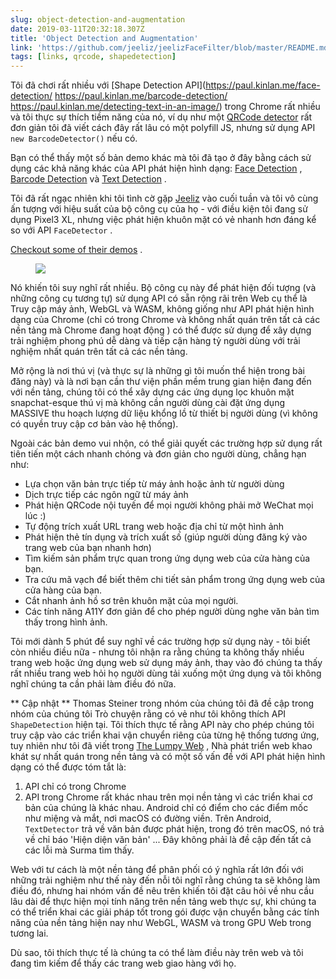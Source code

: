 ```yaml
---
slug: object-detection-and-augmentation
date: 2019-03-11T20:32:18.307Z
title: 'Object Detection and Augmentation'
link: 'https://github.com/jeeliz/jeelizFaceFilter/blob/master/README.md#features'
tags: [links, qrcode, shapedetection]
---
```

Tôi đã chơi rất nhiều với [Shape Detection API](https://paul.kinlan.me/face-detection/ https://paul.kinlan.me/barcode-detection/ https://paul.kinlan.me/detecting-text-in-an-image/) trong Chrome rất nhiều và tôi thực sự thích tiềm năng của nó, ví dụ như một [QRCode detector](https://qrsnapper.com) rất đơn giản tôi đã viết cách đây rất lâu có một polyfill JS, nhưng sử dụng API `new BarcodeDetector()` nếu có.

Bạn có thể thấy một số bản demo khác mà tôi đã tạo ở đây bằng cách sử dụng các khả năng khác của API phát hiện hình dạng: [Face Detection](https://paul.kinlan.me/face-detection/) , [Barcode Detection](https://paul.kinlan.me/barcode-detection/) và [Text Detection](https://paul.kinlan.me/detecting-text-in-an-image/) .

Tôi đã rất ngạc nhiên khi tôi tình cờ gặp [Jeeliz](https://jeeliz.com) vào cuối tuần và tôi vô cùng ấn tượng với hiệu suất của bộ công cụ của họ - với điều kiện tôi đang sử dụng Pixel3 XL, nhưng việc phát hiện khuôn mặt có vẻ nhanh hơn đáng kể so với API `FaceDetector` .

[Checkout some of their demos](https://jeeliz.com/sunglasses) .

<figure>
  <img src="/images/2019-03-11-object-detection-and-augmentation.jpeg">
</figure>

Nó khiến tôi suy nghĩ rất nhiều. Bộ công cụ này để phát hiện đối tượng (và những công cụ tương tự) sử dụng API có sẵn rộng rãi trên Web cụ thể là Truy cập máy ảnh, WebGL và WASM, không giống như API phát hiện hình dạng của Chrome (chỉ có trong Chrome và không nhất quán trên tất cả các nền tảng mà Chrome đang hoạt động ) có thể được sử dụng để xây dựng trải nghiệm phong phú dễ dàng và tiếp cận hàng tỷ người dùng với trải nghiệm nhất quán trên tất cả các nền tảng.

Mở rộng là nơi thú vị (và thực sự là những gì tôi muốn thể hiện trong bài đăng này) và là nơi bạn cần thư viện phần mềm trung gian hiện đang đến với nền tảng, chúng tôi có thể xây dựng các ứng dụng lọc khuôn mặt snapchat-esque thú vị mà không cần người dùng cài đặt ứng dụng MASSIVE thu hoạch lượng dữ liệu khổng lồ từ thiết bị người dùng (vì không có quyền truy cập cơ bản vào hệ thống).

Ngoài các bản demo vui nhộn, có thể giải quyết các trường hợp sử dụng rất tiên tiến một cách nhanh chóng và đơn giản cho người dùng, chẳng hạn như:

* Lựa chọn văn bản trực tiếp từ máy ảnh hoặc ảnh từ người dùng
* Dịch trực tiếp các ngôn ngữ từ máy ảnh
* Phát hiện QRCode nội tuyến để mọi người không phải mở WeChat mọi lúc :)
* Tự động trích xuất URL trang web hoặc địa chỉ từ một hình ảnh
* Phát hiện thẻ tín dụng và trích xuất số (giúp người dùng đăng ký vào trang web của bạn nhanh hơn)
* Tìm kiếm sản phẩm trực quan trong ứng dụng web của cửa hàng của bạn.
* Tra cứu mã vạch để biết thêm chi tiết sản phẩm trong ứng dụng web của cửa hàng của bạn.
* Cắt nhanh ảnh hồ sơ trên khuôn mặt của mọi người.
* Các tính năng A11Y đơn giản để cho phép người dùng nghe văn bản tìm thấy trong hình ảnh.

Tôi mới dành 5 phút để suy nghĩ về các trường hợp sử dụng này - tôi biết còn nhiều điều nữa - nhưng tôi nhận ra rằng chúng ta không thấy nhiều trang web hoặc ứng dụng web sử dụng máy ảnh, thay vào đó chúng ta thấy rất nhiều trang web hỏi họ người dùng tải xuống một ứng dụng và tôi không nghĩ chúng ta cần phải làm điều đó nữa.

** Cập nhật ** Thomas Steiner trong nhóm của chúng tôi đã đề cập trong nhóm của chúng tôi Trò chuyện rằng có vẻ như tôi không thích API `ShapeDetection` hiện tại. Tôi thích thực tế rằng API này cho phép chúng tôi truy cập vào các triển khai vận chuyển riêng của từng hệ thống tương ứng, tuy nhiên như tôi đã viết trong [The Lumpy Web](/the-lumpy-web/) , Nhà phát triển web khao khát sự nhất quán trong nền tảng và có một số vấn đề với API phát hiện hình dạng có thể được tóm tắt là:

1. API chỉ có trong Chrome
2. API trong Chrome rất khác nhau trên mọi nền tảng vì các triển khai cơ bản của chúng là khác nhau. Android chỉ có điểm cho các điểm mốc như miệng và mắt, nơi macOS có đường viền. Trên Android, `TextDetector` trả về văn bản được phát hiện, trong đó trên macOS, nó trả về chỉ báo &#39;Hiện diện văn bản&#39; ... Đây không phải là đề cập đến tất cả các lỗi mà Surma tìm thấy.

Web với tư cách là một nền tảng để phân phối có ý nghĩa rất lớn đối với những trải nghiệm như thế này đến nỗi tôi nghĩ rằng chúng ta sẽ không làm điều đó, nhưng hai nhóm vấn đề nêu trên khiến tôi đặt câu hỏi về nhu cầu lâu dài để thực hiện mọi tính năng trên nền tảng web thực sự, khi chúng ta có thể triển khai các giải pháp tốt trong gói được vận chuyển bằng các tính năng của nền tảng hiện nay như WebGL, WASM và trong GPU Web trong tương lai.

Dù sao, tôi thích thực tế là chúng ta có thể làm điều này trên web và tôi đang tìm kiếm để thấy các trang web giao hàng với họ.